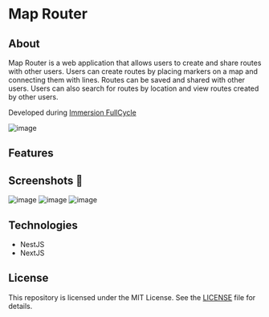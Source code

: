# Map Router

## About

Map Router is a web application that allows users to create and share routes with other users. Users can create routes by placing markers on a map and connecting them with lines. Routes can be saved and shared with other users. Users can also search for routes by location and view routes created by other users.

Developed during [Immersion FullCycle](https://imersao.fullcycle.com.br/) 

![image](https://github.com/Natanaelvich/map-router_fullcycle-imersao-23/assets/52014318/07a886f6-53f7-4729-994c-98c9be130caf)

## Features

<!-- emoji screenshot here  -->
## Screenshots 📸

![image](https://github.com/Natanaelvich/map-router_fullcycle-imersao-23/assets/52014318/9d328071-c0ae-4207-bbc7-bb189edb5483)
![image](https://github.com/Natanaelvich/map-router_fullcycle-imersao-23/assets/52014318/ff8f6a27-5e94-410c-a72e-ab0253622a63)
![image](https://github.com/Natanaelvich/map-router_fullcycle-imersao-23/assets/52014318/4b0f28ac-b081-4bc5-a161-091205a4bced)


## Technologies

- NestJS
- NextJS

## License

This repository is licensed under the MIT License. See the [LICENSE](/LICENSE) file for details.

